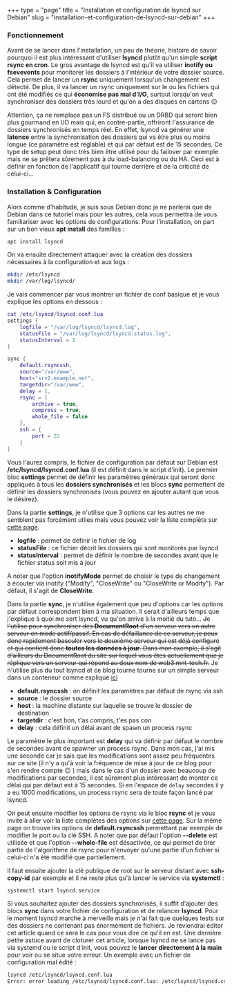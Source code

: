 +++
type = "page"
title = "Installation et configuration de lsyncd sur Debian"
slug = "installation-et-configuration-de-lsyncd-sur-debian"
+++

### Fonctionnement

Avant de se lancer dans l'installation, un peu de théorie, histoire de savoir pourquoi il est plus intéressant d'utiliser **lsyncd** plutôt qu'un simple **script rsync en cron**. Le gros avantage de lsyncd est qu'il va utiliser **inotify ou fsevevents** pour monitorer les dossiers à l'intérieur de votre dossier source. Cela permet de lancer un **rsync** uniquement lorsqu'un changement est détecté. De plus, il va lancer un rsync uniquement sur le ou les fichiers qui ont été modifiés ce qui **économise pas mal d'I/O**, surtout lorsqu'on veut synchroniser des dossiers très lourd et qu'on a des disques en cartons 😉

<!--more-->

Attention, ça ne remplace pas un FS distribué ou un DRBD qui seront bien plus gourmand en I/O mais qui, en contre-partie, offriront l'assurance de dossiers synchronisés en temps réel. En effet, lsyncd va générer une **latence** entre la synchronisation des dossiers qui va être plus ou moins longue (ce paramètre est réglable) et qui par défaut est de 15 secondes. Ce type de setup peut donc très bien être utilisé pour du failover par exemple mais ne se prêtera sûrement pas à du load-balancing ou du HA. Ceci est à définir en fonction de l'applicatif qui tourne derrière et de la criticité de celui-ci...

### Installation & Configuration

Alors comme d'habitude, je suis sous Debian donc je ne parlerai que de Debian dans ce tutoriel mais pour les autres, cela vous permettra de vous familiariser avec les options de configurations. Pour l'installation, on part sur un bon vieux **apt install** des familles :


```bash
apt install lsyncd
```


On va ensuite directement attaquer avec la création des dossiers nécessaires à la configuration et aux logs :


```bash
mkdir /etc/lsyncd
mkdir /var/log/lsyncd/
```


Je vais commencer par vous montrer un fichier de conf basique et je vous explique les options en dessous :


```lua
cat /etc/lsyncd/lsyncd.conf.lua
settings {
	logfile = "/var/log/lsyncd/lsyncd.log",
	statusFile = "/var/log/lsyncd/lsyncd-status.log",
	statusInterval = 1
}

sync {
	default.rsyncssh,
	source="/var/www",
	host="srv2.example.net",
	targetdir="/var/www",
	delay = 1,
	rsync = {
		archive = true,
		compress = true,
		whole_file = false
	},
	ssh = {
		port = 22
	}
}
```

Vous l'aurez compris, le fichier de configuration par défaut sur Debian est **/etc/lsyncd/lsyncd.conf.lua** (il est définit dans le script d'init). Le premier bloc **settings** permet de définir les paramètres généraux qui seront donc appliqués à tous les **dossiers synchronisés** et les blocs **sync** permettent de définir les dossiers synchronisés (vous pouvez en ajouter autant que vous le désirez).

Dans la partie **settings**, je n'utilise que 3 options car les autres ne me semblent pas forcément utiles mais vous pouvez voir la liste complète sur [cette page](https://axkibe.github.io/lsyncd/manual/config/file/).

* **logfile** : permet de définir le fichier de log
* **statusFile** : ce fichier décrit les dossiers qui sont monitorés par lsyncd
* **statusInterval** : permet de définir le nombre de secondes avant que le fichier status soit mis à jour

A noter que l'option **inotifyMode** permet de choisir le type de changement à écouter via inotify ("Modify", "CloseWrite" ou "CloseWrite or Modify"). Par défaut, il s'agit de **CloseWrite**.

Dans la partie **sync**, je n'utilise également que peu d'options car les options par défaut correspondent bien à ma situation. Il serait d'ailleurs temps que j'explique à quoi me sert lsyncd, vu qu'on arrive à la moitié du tuto... ~~Je l'utilise pour synchroniser des **DocumentRoot** d'un serveur vers un autre serveur en mode actif/passif. En cas de défaillance de ce serveur, je peux donc rapidement basculer vers le deuxième serveur qui est déjà configuré et qui contient donc **toutes les données à jour**. Dans mon exemple, il s'agit d'ailleurs du DocumentRoot du site sur lequel vous êtes actuellement que je réplique vers un serveur qui répond au doux nom de web3.mnt-tech.fr.~~ Je n'utilise plus du tout lsyncd et ce blog tourne tourne sur un simple serveur dans un conteneur comme expliqué [ici](https://igln.fr/nouveau-blog-avec-hugo/)

* **default.rsyncssh** : on définit les paramètres par défaut de rsync via ssh
* **source** : le dossier source
* **host** : la machine distante sur laquelle se trouve le dossier de destination
* **targetdir** : c'est bon, t'as compris, t'es pas con
* **delay** : cela définit un délai avant de spawn un process rsync

Le paramètre le plus important est **delay** qui va définir par défaut le nombre de secondes avant de spawner un process rsync. Dans mon cas, j'ai mis une seconde car je sais que les modifications sont assez peu fréquentes sur ce site (il n'y a qu'à voir la fréquence de mise à jour de ce blog pour s'en rendre compte 😉 ) mais dans le cas d'un dossier avec beaucoup de modifications par secondes, il est sûrement plus intéressant de monter ce délai qui par défaut est à 15 secondes. Si en l'espace de `delay` secondes il y a eu 1000 modifications, un process rsync sera de toute façon lancé par lsyncd.

On peut ensuite modifier les options de rsync via le bloc **rsync** et je vous invite à aller voir la liste complètes des options sur [cette page](https://axkibe.github.io/lsyncd/manual/config/layer4/). Sur la même page on trouve les options de **default.rsyncssh** permettant par exemple de modifier le port ou la clé SSH. A noter que par défaut l'option **\--delete** est utilisée et que l'option **\--whole-file** est désactivée, ce qui permet de tirer partie de l'algorithme de rsync pour n'envoyer qu'une partie d'un fichier si celui-ci n'a été modifié que partiellement.

Il faut ensuite ajouter la clé publique de root sur le serveur distant avec **ssh-copy-id** par exemple et il ne reste plus qu'à lancer le service via **systemctl** :

```bash
systemctl start lsyncd.service
```

Si vous souhaitez ajouter des dossiers synchronisés, il suffit d'ajouter des blocs **sync** dans votre fichier de configuration et de relancer **lsyncd**. Pour le moment lsyncd marche à merveille mais je n'ai fait que quelques tests sur des dossiers ne contenant pas énormément de fichiers. Je reviendrai éditer cet article quand ce sera le cas pour vous dire ce qu'il en est. Une dernière petite astuce avant de cloturer cet article, lorsque lsyncd ne se lance pas via systemd ou le script d'init, vous pouvez le **lancer directement à la main** pour voir ou se situe votre erreur. Un exemple avec un fichier de configuration mal édité :

```bash
lsyncd /etc/lsyncd/lsyncd.conf.lua
Error: error loading /etc/lsyncd/lsyncd.conf.lua: /etc/lsyncd/lsyncd.conf.lua:5: '}' expected (to close '{' at line 1) near 'plop'
```
